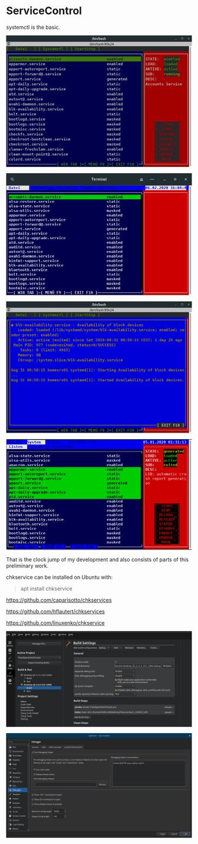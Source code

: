 # ServiceControl

systemctl is the basic.

![ServiceControl](https://github.com/fett-tony/ServiceControl/blob/main/Screenshot/ServiceControl-1.png)

![ServiceControl](https://github.com/fett-tony/ServiceControl/blob/main/Screenshot/ServiceControl-2.png)

![ServiceControl](https://github.com/fett-tony/ServiceControl/blob/main/Screenshot/ServiceControl-3.png)

![ServiceControl](https://github.com/fett-tony/ServiceControl/blob/main/Screenshot/ServiceControll-branch.png)

That is the clock jump of my development and also consists of parts of this preliminary work.

chkservice can be installed on Ubuntu with:

> apt install chkservice

https://github.com/caparisotto/chkservices

https://github.com/hflautert/chkservices

https://github.com/linuxenko/chkservice


![ShadowBuild](https://github.com/fett-tony/ServiceControl/blob/main/Screenshot/ShadowBuild.png)

![Debugging_Helper_Customization](https://github.com/fett-tony/ServiceControl/blob/main/Screenshot/Debugging_Helper_Customization.png)
